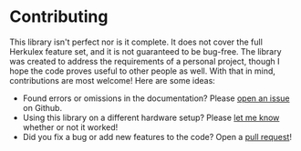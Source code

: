 # Contributing
This library isn't perfect nor is it complete. It does not cover the full
Herkulex feature set, and it is not guaranteed to be bug-free. The library was
created to address the requirements of a personal project, though I hope the
code proves useful to other people as well. With that in mind, contributions are
most welcome! Here are some ideas:

- Found errors or omissions in the documentation? Please [open an issue][issue]
  on Github.
- Using this library on a different hardware setup? Please [let me know][issue]
  whether or not it worked!
- Did you fix a bug or add new features to the code? Open a [pull request][pull]!

[issue]: https://github.com/cesarvandevelde/HerkulexServo/issues
[pull]: https://github.com/cesarvandevelde/HerkulexServo/pulls
